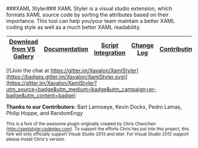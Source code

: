 ###XAML Styler###
XAML Styler is a visual studio extension, which formats XAML source code by sorting the attributes based on their importance. This tool can help you/your team maintain a better XAML coding style as well as a much better XAML readability.

|[Download from VS Gallery](https://visualstudiogallery.msdn.microsoft.com/3de2a3c6-def5-42c4-924d-cc13a29ff5b7)|[Documentation](https://github.com/Xavalon/XamlStyler/wiki)|[Script Integration](https://github.com/Xavalon/XamlStyler/wiki/Script-Integration)|[Change Log](https://github.com/Xavalon/XamlStyler/wiki/Change-Log)|[Contributing](https://github.com/Xavalon/XamlStyler/blob/master/CONTRIBUTING.md)|
|---|---|---|---|---|

[![Join the chat at https://gitter.im/Xavalon/XamlStyler](https://badges.gitter.im/Xavalon/XamlStyler.svg)](https://gitter.im/Xavalon/XamlStyler?utm_source=badge&utm_medium=badge&utm_campaign=pr-badge&utm_content=badge) 

**Thanks to our Contributors:** Bart Lannoeye, Kevin Dockx, Pedro Lamas, Philip Hoppe, and RandomEngy

<sub>This is a fork of the awesome plugin originally created by Chris Chaochen (http://xamlstyler.codeplex.com). To support the efforts Chris has put into this project, this fork will only officially support Visual Studio 2013 and later. For Visual Studio 2012 support please install Chris's version.<sub>
